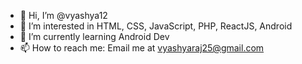 - 👋 Hi, I’m @vyashya12
- 👀 I’m interested in HTML, CSS, JavaScript, PHP, ReactJS, Android 
- 🌱 I’m currently learning Android Dev
- 📫 How to reach me: Email me at vyashyaraj25@gmail.com

<!---
vyashya12/vyashya12 is a ✨ special ✨ repository because its `README.md` (this file) appears on your GitHub profile.
You can click the Preview link to take a look at your changes.
--->
